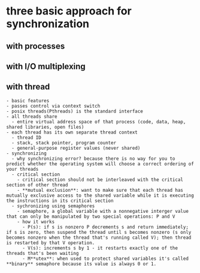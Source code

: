 # three basic approach for synchronization
  ## with processes
  ## with I/O multiplexing
  
  ## with thread
    - basic features
    - passes control via context switch
    - posix threads(Pthreads) is the standard interface
    - all threads share
      - entire virtual address space of that process (code, data, heap, shared libraries, open files)
    - each thread has its own separate thread context
      - thread ID
      - stack, stack pointer, program counter
      - general-purpose register values (never shared)
    - synchronizing 
      - why synchronizing error? because there is no way for you to predict whether the operating system will choose a correct ordering of your threads
      - critical section
        - critical section should not be interleaved with the critical section of other thread
        - **mutual exclusion**: want to make sure that each thread has mutually exclusive access to the shared variable while it is executing the instructions in its critical section
      - sychronizing using semaphores
        - semaphore, a global variable with a nonnegative interger value that can only be manipulated by two special operations: P and V
        - how it works
          - P(s): if s is nonzero P decrements s and return immediately; if s is zero, then suspend the thread until s becomes nonzero (s only becomes nonzero when the thread that's running called V); then thread is restarted by that V operation.
          - V(s): increments s by 1 - it restarts exactly one of the threads that's been waiting
          - M**utex**: when used to protect shared variables it's called **binary** semaphore because its value is always 0 or 1.
